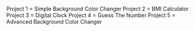 Project 1 = Simple Background Color Changer
Project 2 = BMI Calculator
Project 3 = Digital Clock
Project 4 = Guess The Number
Project 5 = Advanced Background Color Changer
